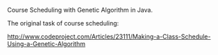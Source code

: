 Course Scheduling with Genetic Algorithm in Java.

The original task of course scheduling:

http://www.codeproject.com/Articles/23111/Making-a-Class-Schedule-Using-a-Genetic-Algorithm
